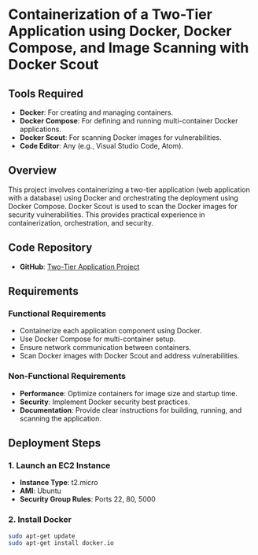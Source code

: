 # Containerization of a Two-Tier Application using Docker, Docker Compose, and Image Scanning with Docker Scout

## Tools Required
- **Docker**: For creating and managing containers.
- **Docker Compose**: For defining and running multi-container Docker applications.
- **Docker Scout**: For scanning Docker images for vulnerabilities.
- **Code Editor**: Any (e.g., Visual Studio Code, Atom).

## Overview
This project involves containerizing a two-tier application (web application with a database) using Docker and orchestrating the deployment using Docker Compose. Docker Scout is used to scan the Docker images for security vulnerabilities. This provides practical experience in containerization, orchestration, and security.

## Code Repository
- **GitHub**: [Two-Tier Application Project](https://github.com/rajnishkaushik5/two-tier-application-project2.git)

## Requirements

### Functional Requirements
- Containerize each application component using Docker.
- Use Docker Compose for multi-container setup.
- Ensure network communication between containers.
- Scan Docker images with Docker Scout and address vulnerabilities.

### Non-Functional Requirements
- **Performance**: Optimize containers for image size and startup time.
- **Security**: Implement Docker security best practices.
- **Documentation**: Provide clear instructions for building, running, and scanning the application.

## Deployment Steps

### 1. Launch an EC2 Instance
- **Instance Type**: t2.micro
- **AMI**: Ubuntu
- **Security Group Rules**: Ports 22, 80, 5000

### 2. Install Docker
```sh
sudo apt-get update
sudo apt-get install docker.io
